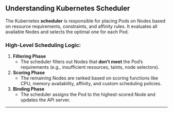 
## **Understanding Kubernetes Scheduler**
The Kubernetes **scheduler** is responsible for placing Pods on Nodes based on resource requirements, constraints, and affinity rules. It evaluates all available Nodes and selects the optimal one for each Pod.

### **High-Level Scheduling Logic:**
1. **Filtering Phase**
   - The scheduler filters out Nodes that **don’t meet** the Pod’s requirements (e.g., insufficient resources, taints, node selectors).
2. **Scoring Phase**
   - The remaining Nodes are ranked based on scoring functions like CPU, memory availability, affinity, and custom scheduling policies.
3. **Binding Phase**
   - The scheduler assigns the Pod to the highest-scored Node and updates the API server.

---
